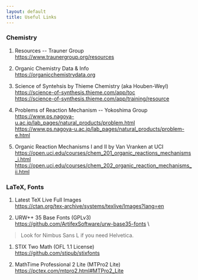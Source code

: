 ```yaml
---
layout: default
title: Useful Links
---
```

### Chemistry

1. Resources -- Trauner Group \
https://www.traunergroup.org/resources

1. Organic Chemistry Data & Info \
https://organicchemistrydata.org

1. Science of Syntehsis by Thieme Chemistry (aka Houben-Weyl) \
https://science-of-synthesis.thieme.com/app/toc \
https://science-of-synthesis.thieme.com/app/training/resource

1. Problems of Reaction Mechanism -- Yokoshima Group\
https://www.ps.nagoya-u.ac.jp/lab_pages/natural_products/problem.html \
https://www.ps.nagoya-u.ac.jp/lab_pages/natural_products/problem-e.html

1. Organic Reaction Mechanisms I and II by Van Vranken at UCI \
https://open.uci.edu/courses/chem_201_organic_reactions_mechanisms_i.html \
https://open.uci.edu/courses/chem_202_organic_reaction_mechanisms_ii.html

### LaTeX, Fonts

1. Latest TeX Live Full Images \
https://ctan.org/tex-archive/systems/texlive/Images?lang=en

1. URW++ 35 Base Fonts (GPLv3)\
https://github.com/ArtifexSoftware/urw-base35-fonts \
> Look for Nimbus Sans L if you need Helvetica.

1. STIX Two Math (OFL 1.1 License)\
https://github.com/stipub/stixfonts

1. MathTime Professional 2 Lite (MTPro2 Lite) \
https://pctex.com/mtpro2.html#MTPro2_Lite
